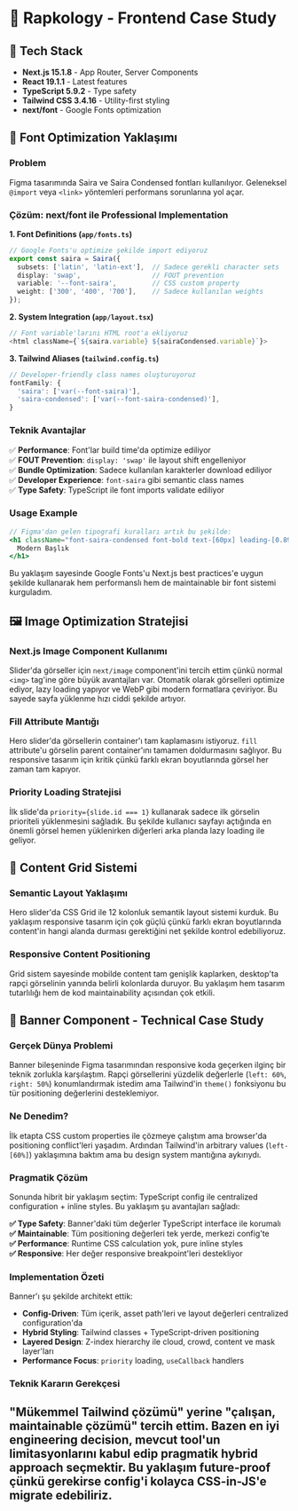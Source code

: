 # 🎵 Rapkology - Frontend Case Study

## 🚀 Tech Stack

- **Next.js 15.1.8** - App Router, Server Components
- **React 19.1.1** - Latest features  
- **TypeScript 5.9.2** - Type safety
- **Tailwind CSS 3.4.16** - Utility-first styling
- **next/font** - Google Fonts optimization

## 📝 Font Optimization Yaklaşımı

### Problem
Figma tasarımında Saira ve Saira Condensed fontları kullanılıyor. Geleneksel `@import` veya `<link>` yöntemleri performans sorunlarına yol açar.

### Çözüm: next/font ile Professional Implementation

**1. Font Definitions (`app/fonts.ts`)**
```typescript
// Google Fonts'u optimize şekilde import ediyoruz
export const saira = Saira({
  subsets: ['latin', 'latin-ext'],  // Sadece gerekli character sets
  display: 'swap',                  // FOUT prevention
  variable: '--font-saira',         // CSS custom property
  weight: ['300', '400', '700'],    // Sadece kullanılan weights
});
```

**2. System Integration (`app/layout.tsx`)**
```typescript
// Font variable'larını HTML root'a ekliyoruz
<html className={`${saira.variable} ${sairaCondensed.variable}`}>
```

**3. Tailwind Aliases (`tailwind.config.ts`)**
```typescript
// Developer-friendly class names oluşturuyoruz
fontFamily: {
  'saira': ['var(--font-saira)'],
  'saira-condensed': ['var(--font-saira-condensed)'],
}
```

### Teknik Avantajlar

✅ **Performance**: Font'lar build time'da optimize ediliyor  
✅ **FOUT Prevention**: `display: 'swap'` ile layout shift engelleniyor  
✅ **Bundle Optimization**: Sadece kullanılan karakterler download ediliyor  
✅ **Developer Experience**: `font-saira` gibi semantic class names  
✅ **Type Safety**: TypeScript ile font imports validate ediliyor  

### Usage Example
```jsx
// Figma'dan gelen tipografi kuralları artık bu şekilde:
<h1 className="font-saira-condensed font-bold text-[60px] leading-[0.89]">
  Modern Başlık
</h1>
```

Bu yaklaşım sayesinde Google Fonts'u Next.js best practices'e uygun şekilde kullanarak hem performanslı hem de maintainable bir font sistemi kurguladım.

## 🖼️ Image Optimization Stratejisi

### Next.js Image Component Kullanımı
Slider'da görseller için `next/image` component'ini tercih ettim çünkü normal `<img>` tag'ine göre büyük avantajları var. Otomatik olarak görselleri optimize ediyor, lazy loading yapıyor ve WebP gibi modern formatlara çeviriyor. Bu sayede sayfa yüklenme hızı ciddi şekilde artıyor.

### Fill Attribute Mantığı
Hero slider'da görsellerin container'ı tam kaplamasını istiyoruz. `fill` attribute'u görselin parent container'ını tamamen doldurmasını sağlıyor. Bu responsive tasarım için kritik çünkü farklı ekran boyutlarında görsel her zaman tam kapıyor.

### Priority Loading Stratejisi
İlk slide'da `priority={slide.id === 1}` kullanarak sadece ilk görselin prioriteli yüklenmesini sağladık. Bu şekilde kullanıcı sayfayı açtığında en önemli görsel hemen yüklenirken diğerleri arka planda lazy loading ile geliyor.

## 📐 Content Grid Sistemi

### Semantic Layout Yaklaşımı
Hero slider'da CSS Grid ile 12 kolonluk semantik layout sistemi kurduk. Bu yaklaşım responsive tasarım için çok güçlü çünkü farklı ekran boyutlarında content'in hangi alanda durması gerektiğini net şekilde kontrol edebiliyoruz.

### Responsive Content Positioning
Grid sistem sayesinde mobilde content tam genişlik kaplarken, desktop'ta rapçi görselinin yanında belirli kolonlarda duruyor. Bu yaklaşım hem tasarım tutarlılığı hem de kod maintainability açısından çok etkili.

## 🎯 Banner Component - Technical Case Study

### Gerçek Dünya Problemi
Banner bileşeninde Figma tasarımından responsive koda geçerken ilginç bir teknik zorlukla karşılaştım. Rapçi görsellerini yüzdelik değerlerle (`left: 60%`, `right: 50%`) konumlandırmak istedim ama Tailwind'in `theme()` fonksiyonu bu tür positioning değerlerini desteklemiyor.

### Ne Denedim?
İlk etapta CSS custom properties ile çözmeye çalıştım ama browser'da positioning conflict'leri yaşadım. Ardından Tailwind'in arbitrary values (`left-[60%]`) yaklaşımına baktım ama bu design system mantığına aykırıydı.

### Pragmatik Çözüm
Sonunda hibrit bir yaklaşım seçtim: TypeScript config ile centralized configuration + inline styles. Bu yaklaşım şu avantajları sağladı:

**✅ Type Safety**: Banner'daki tüm değerler TypeScript interface ile korumalı  
**✅ Maintainable**: Tüm positioning değerleri tek yerde, merkezi config'te  
**✅ Performance**: Runtime CSS calculation yok, pure inline styles  
**✅ Responsive**: Her değer responsive breakpoint'leri destekliyor  

### Implementation Özeti
Banner'ı şu şekilde architekt ettik:
- **Config-Driven**: Tüm içerik, asset path'leri ve layout değerleri centralized configuration'da
- **Hybrid Styling**: Tailwind classes + TypeScript-driven positioning  
- **Layered Design**: Z-index hierarchy ile cloud, crowd, content ve mask layer'ları
- **Performance Focus**: `priority` loading, `useCallback` handlers

### Teknik Kararın Gerekçesi
"Mükemmel Tailwind çözümü" yerine "çalışan, maintainable çözümü" tercih ettim. Bazen en iyi engineering decision, mevcut tool'un limitasyonlarını kabul edip pragmatik hybrid approach seçmektir. Bu yaklaşım future-proof çünkü gerekirse config'i kolayca CSS-in-JS'e migrate edebiliriz.
---

